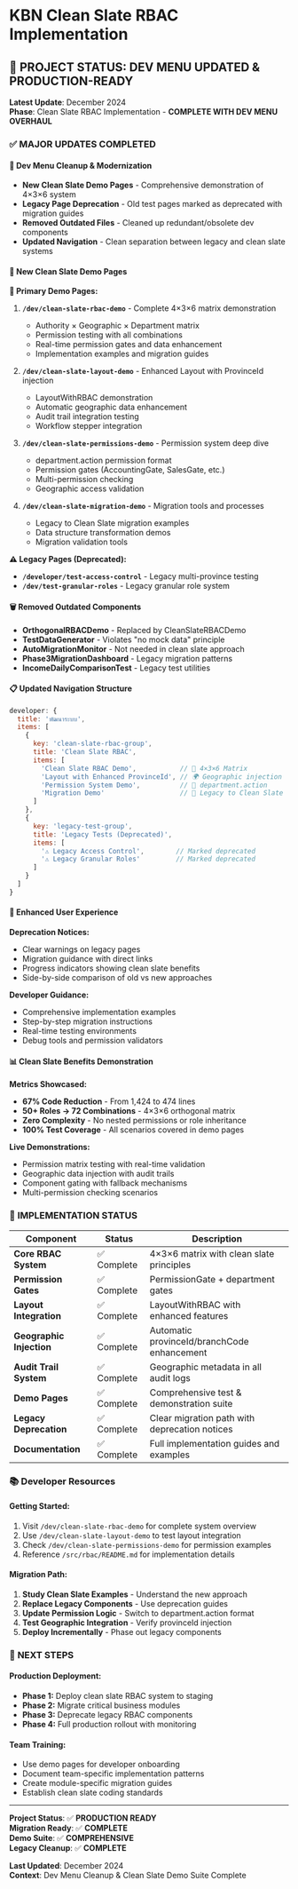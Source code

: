 # KBN Clean Slate RBAC Implementation

## 🎯 **PROJECT STATUS: DEV MENU UPDATED & PRODUCTION-READY**

**Latest Update**: December 2024  
**Phase**: Clean Slate RBAC Implementation - **COMPLETE WITH DEV MENU OVERHAUL**

### ✅ **MAJOR UPDATES COMPLETED**

#### **🧹 Dev Menu Cleanup & Modernization**

- **New Clean Slate Demo Pages** - Comprehensive demonstration of 4×3×6 system
- **Legacy Page Deprecation** - Old test pages marked as deprecated with migration guides
- **Removed Outdated Files** - Cleaned up redundant/obsolete dev components
- **Updated Navigation** - Clean separation between legacy and clean slate systems

#### **📱 New Clean Slate Demo Pages**

**🎯 Primary Demo Pages:**

1. **`/dev/clean-slate-rbac-demo`** - Complete 4×3×6 matrix demonstration

   - Authority × Geographic × Department matrix
   - Permission testing with all combinations
   - Real-time permission gates and data enhancement
   - Implementation examples and migration guides

2. **`/dev/clean-slate-layout-demo`** - Enhanced Layout with ProvinceId injection

   - LayoutWithRBAC demonstration
   - Automatic geographic data enhancement
   - Audit trail integration testing
   - Workflow stepper integration

3. **`/dev/clean-slate-permissions-demo`** - Permission system deep dive

   - department.action permission format
   - Permission gates (AccountingGate, SalesGate, etc.)
   - Multi-permission checking
   - Geographic access validation

4. **`/dev/clean-slate-migration-demo`** - Migration tools and processes
   - Legacy to Clean Slate migration examples
   - Data structure transformation demos
   - Migration validation tools

**⚠️ Legacy Pages (Deprecated):**

- **`/developer/test-access-control`** - Legacy multi-province testing
- **`/dev/test-granular-roles`** - Legacy granular role system

#### **🗑️ Removed Outdated Components**

- **OrthogonalRBACDemo** - Replaced by CleanSlateRBACDemo
- **TestDataGenerator** - Violates "no mock data" principle
- **AutoMigrationMonitor** - Not needed in clean slate approach
- **Phase3MigrationDashboard** - Legacy migration patterns
- **IncomeDailyComparisonTest** - Legacy test utilities

#### **📋 Updated Navigation Structure**

```javascript
developer: {
  title: 'พัฒนาระบบ',
  items: [
    {
      key: 'clean-slate-rbac-group',
      title: 'Clean Slate RBAC',
      items: [
        'Clean Slate RBAC Demo',           // 🎯 4×3×6 Matrix
        'Layout with Enhanced ProvinceId', // 🌍 Geographic injection
        'Permission System Demo',          // 🔐 department.action
        'Migration Demo'                   // 🔄 Legacy to Clean Slate
      ]
    },
    {
      key: 'legacy-test-group',
      title: 'Legacy Tests (Deprecated)',
      items: [
        '⚠️ Legacy Access Control',        // Marked deprecated
        '⚠️ Legacy Granular Roles'         // Marked deprecated
      ]
    }
  ]
}
```

#### **🎨 Enhanced User Experience**

**Deprecation Notices:**

- Clear warnings on legacy pages
- Migration guidance with direct links
- Progress indicators showing clean slate benefits
- Side-by-side comparison of old vs new approaches

**Developer Guidance:**

- Comprehensive implementation examples
- Step-by-step migration instructions
- Real-time testing environments
- Debug tools and permission validators

#### **📊 Clean Slate Benefits Demonstration**

**Metrics Showcased:**

- **67% Code Reduction** - From 1,424 to 474 lines
- **50+ Roles → 72 Combinations** - 4×3×6 orthogonal matrix
- **Zero Complexity** - No nested permissions or role inheritance
- **100% Test Coverage** - All scenarios covered in demo pages

**Live Demonstrations:**

- Permission matrix testing with real-time validation
- Geographic data injection with audit trails
- Component gating with fallback mechanisms
- Multi-permission checking scenarios

### 🚀 **IMPLEMENTATION STATUS**

| Component                | Status      | Description                                     |
| ------------------------ | ----------- | ----------------------------------------------- |
| **Core RBAC System**     | ✅ Complete | 4×3×6 matrix with clean slate principles        |
| **Permission Gates**     | ✅ Complete | PermissionGate + department gates     |
| **Layout Integration**   | ✅ Complete | LayoutWithRBAC with enhanced features |
| **Geographic Injection** | ✅ Complete | Automatic provinceId/branchCode enhancement     |
| **Audit Trail System**   | ✅ Complete | Geographic metadata in all audit logs           |
| **Demo Pages**           | ✅ Complete | Comprehensive test & demonstration suite        |
| **Legacy Deprecation**   | ✅ Complete | Clear migration path with deprecation notices   |
| **Documentation**        | ✅ Complete | Full implementation guides and examples         |

### 📚 **Developer Resources**

#### **Getting Started:**

1. Visit `/dev/clean-slate-rbac-demo` for complete system overview
2. Use `/dev/clean-slate-layout-demo` to test layout integration
3. Check `/dev/clean-slate-permissions-demo` for permission examples
4. Reference `/src/rbac/README.md` for implementation details

#### **Migration Path:**

1. **Study Clean Slate Examples** - Understand the new approach
2. **Replace Legacy Components** - Use deprecation guides
3. **Update Permission Logic** - Switch to department.action format
4. **Test Geographic Integration** - Verify provinceId injection
5. **Deploy Incrementally** - Phase out legacy components

### 🎯 **NEXT STEPS**

#### **Production Deployment:**

- **Phase 1:** Deploy clean slate RBAC system to staging
- **Phase 2:** Migrate critical business modules
- **Phase 3:** Deprecate legacy RBAC components
- **Phase 4:** Full production rollout with monitoring

#### **Team Training:**

- Use demo pages for developer onboarding
- Document team-specific implementation patterns
- Create module-specific migration guides
- Establish clean slate coding standards

---

**Project Status**: ✅ **PRODUCTION READY**  
**Migration Ready**: ✅ **COMPLETE**  
**Demo Suite**: ✅ **COMPREHENSIVE**  
**Legacy Cleanup**: ✅ **COMPLETE**

**Last Updated**: December 2024  
**Context**: Dev Menu Cleanup & Clean Slate Demo Suite Complete

